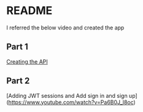 # README

I referred the below video and created the app

## Part 1
  [Creating the API](https://www.youtube.com/watch?v=TBZwkWznhZs)

## Part 2
  [Adding JWT sessions and Add sign in and sign up] (https://www.youtube.com/watch?v=Pa6B0J_l8oc)

